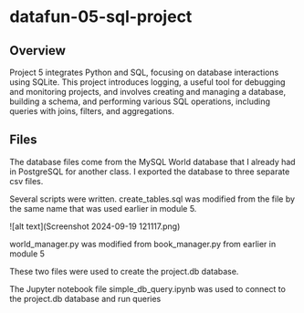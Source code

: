 # datafun-05-sql-project

## Overview
Project 5 integrates Python and SQL, focusing on database interactions using SQLite. This project introduces logging, a useful tool for debugging and monitoring projects, and involves creating and managing a database, building a schema, and performing various SQL operations, including queries with joins, filters, and aggregations.

## Files

The database files come from the MySQL World database that I already had in PostgreSQL for another class.  I exported the database to three separate csv files.  

Several scripts were written.
create_tables.sql was modified from the file by the same name that was used earlier in module 5.

![alt text](Screenshot 2024-09-19 121117.png)

world_manager.py was modified from book_manager.py from earlier in module 5

These two files were used to create the project.db database.

The Jupyter notebook file simple_db_query.ipynb was used to connect to the project.db database and run queries
